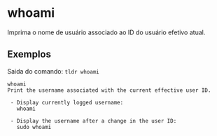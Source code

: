 # whoami

Imprima o nome de usuário associado ao ID do usuário efetivo atual.

## Exemplos


Saida do comando: `tldr whoami`


```
whoami
Print the username associated with the current effective user ID.

 - Display currently logged username:
   whoami

 - Display the username after a change in the user ID:
   sudo whoami
```

```